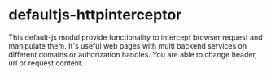 # defaultjs-httpinterceptor

This default-js modul provide functionality to intercept browser request and manipulate them. It's useful web pages with multi backend services on different domains or auhorization handles. You are able to change header, url or request content.
